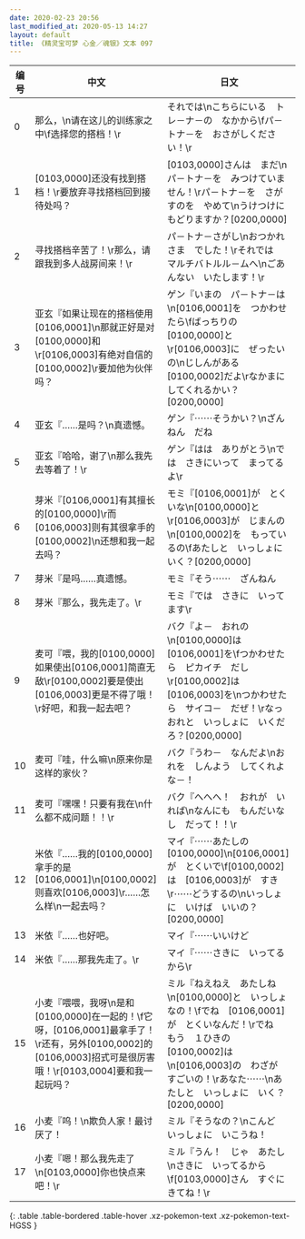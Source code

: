 ```yaml
---
date: 2020-02-23 20:56
last_modified_at: 2020-05-13 14:27
layout: default
title: 《精灵宝可梦 心金／魂银》文本 097
---
```

| 编号 | 中文 | 日文 |
| ---- | ---- | ---- |
| 0 | 那么，\n请在这儿的训练家之中\f选择您的搭档！\r | それでは\nこちらにいる　トレ－ナ－の　なかから\fパ－トナ－を　おさがしください！\r |
| 1 | [0103,0000]还没有找到搭档！\r要放弃寻找搭档回到接待处吗？ | [0103,0000]さんは　まだ\nパ－トナ－を　みつけていません！\rパ－トナ－を　さがすのを　やめて\nうけつけに　もどりますか？[0200,0000] |
| 2 | 寻找搭档辛苦了！\r那么，请跟我到多人战房间来！\r | パ－トナ－さがし\nおつかれさま　でした！\rそれでは　マルチバトルル－ムへ\nごあんない　いたします！\r |
| 3 | 亚玄『如果让现在的搭档使用[0106,0001]\n那就正好是对[0100,0000]和\r[0106,0003]有绝对自信的[0100,0002]\r要加他为伙伴吗？ | ゲン『いまの　パ－トナ－は\n[0106,0001]を　つかわせたら\fばっちりの　[0100,0000]と\r[0106,0003]に　ぜったいの\nじしんがある　[0100,0002]だよ\rなかまに　してくれるかい？[0200,0000] |
| 4 | 亚玄『……是吗？\n真遗憾。 | ゲン『⋯⋯そうかい？\nざんねん　だね |
| 5 | 亚玄『哈哈，谢了\n那么我先去等着了！\r | ゲン『はは　ありがとう\nでは　さきにいって　まってるよ\r |
| 6 | 芽米『[0106,0001]有其擅长的[0100,0000]\r而[0106,0003]则有其很拿手的[0100,0002]\n还想和我一起去吗？ | モミ『[0106,0001]が　とくいな\n[0100,0000]と\r[0106,0003]が　じまんの\n[0100,0002]を　もっているの\fあたしと　いっしょに　いく？[0200,0000] |
| 7 | 芽米『是吗……真遗憾。 | モミ『そう⋯⋯　ざんねん |
| 8 | 芽米『那么，我先走了。\r | モミ『では　さきに　いってます\r |
| 9 | 麦可『喂，我的[0100,0000]如果使出[0106,0001]简直无敌\r[0100,0002]要是使出[0106,0003]更是不得了哦！\r好吧，和我一起去吧？ | バク『よ－　おれの\n[0100,0000]は　[0106,0001]を\fつかわせたら　ピカイチ　だし\r[0100,0002]は　[0106,0003]を\nつかわせたら　サイコ－　だぜ！\rなっ　おれと　いっしょに　いくだろ？[0200,0000] |
| 10 | 麦可『哇，什么嘛\n原来你是这样的家伙？ | バク『うわ－　なんだよ\nおれを　しんよう　してくれよな－！ |
| 11 | 麦可『嘿嘿！只要有我在\n什么都不成问题！！\r | バク『へへへ！　おれが　いれば\nなんにも　もんだいなし　だって！！\r |
| 12 | 米依『……我的[0100,0000]拿手的是[0106,0001]\n[0100,0002]则喜欢[0106,0003]\r……怎么样\n一起去吗？ | マイ『⋯⋯あたしの　[0100,0000]\n[0106,0001]が　とくいで\f[0100,0002]は　[0106,0003]が　すき\r⋯⋯どうするの\nいっしょに　いけば　いいの？[0200,0000] |
| 13 | 米依『……也好吧。 | マイ『⋯⋯いいけど |
| 14 | 米依『……那我先走了。\r | マイ『⋯⋯さきに　いってるから\r |
| 15 | 小麦『喂喂，我呀\n是和[0100,0000]在一起的！\f它呀，[0106,0001]最拿手了！\r还有，另外[0100,0002]的[0106,0003]招式可是很厉害哦！\r[0103,0004]要和我一起玩吗？ | ミル『ねえねえ　あたしね\n[0100,0000]と　いっしょなの！\fでね　[0106,0001]が　とくいなんだ！\rでね　もう　１ひきの　[0100,0002]は\n[0106,0003]の　わざが　すごいの！\rあなた⋯⋯\nあたしと　いっしょに　いく？[0200,0000] |
| 16 | 小麦『呜！\n欺负人家！最讨厌了！ | ミル『そうなの？\nこんど　いっしょに　いこうね！ |
| 17 | 小麦『嗯！那么我先走了\n[0103,0000]你也快点来吧！\r | ミル『うん！　じゃ　あたし\nさきに　いってるから\f[0103,0000]さん　すぐにきてね！\r |
{: .table .table-bordered .table-hover .xz-pokemon-text .xz-pokemon-text-HGSS }